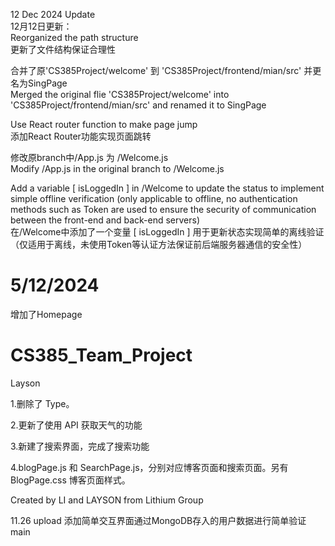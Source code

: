 12 Dec 2024 Update <br>
12月12日更新：<br>
Reorganized the path structure <br>
更新了文件结构保证合理性<br>

合并了原'CS385Project/welcome' 到 'CS385Project/frontend/mian/src' 并更名为SingPage <br>
Merged the original flie 'CS385Project/welcome' into 'CS385Project/frontend/mian/src' and renamed it to SingPage

Use React router function to make page jump <br>
添加React Router功能实现页面跳转

修改原branch中/App.js 为 /Welcome.js <br>
Modify /App.js in the original branch to /Welcome.js

Add a variable [ isLoggedIn ] in /Welcome to update the status to implement simple offline verification (only applicable to offline, no authentication methods such as Token are used to ensure the security of communication between the front-end and back-end servers) <br>
在/Welcome中添加了一个变量 [ isLoggedIn ] 用于更新状态实现简单的离线验证（仅适用于离线，未使用Token等认证方法保证前后端服务器通信的安全性）

# 5/12/2024
增加了Homepage

# CS385_Team_Project
Layson

1.删除了 Type。

2.更新了使用 API 获取天气的功能

3.新建了搜索界面，完成了搜索功能

4.blogPage.js 和 SearchPage.js，分别对应博客页面和搜索页面。另有 BlogPage.css 博客页面样式。

Created by LI and LAYSON from Lithium Group

11.26 upload
添加简单交互界面通过MongoDB存入的用户数据进行简单验证
main
